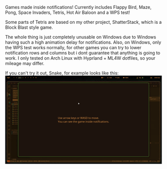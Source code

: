 Games made inside notifications! Currently includes Flappy Bird, Maze, Pong, Space Invaders, Tetris, Hot Air Baloon and a WPS test!

Some parts of Tetris are based on my other project, ShatterStack, which is a Block Blast style game.

The whole thing is just completely unusable on Windows due to Windows having such a high animation delay for notifications. Also, on Windows, only the WPS test works normally, for other games you can try to lower notification rows and columns but i dont guarantee that anything is going to work. I only tested on Arch Linux with Hyprland + ML4W dotfiles, so your mileage may differ.

If you can't try it out, Snake, for example looks like this:
![Demo](demo.gif)
